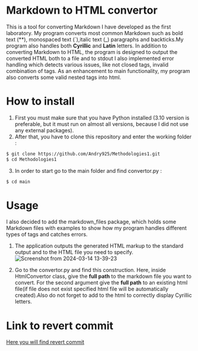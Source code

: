 # Markdown to HTML convertor

This is a tool for converting Markdown I have developed as the first laboratory. My program converts most common 
Markdown such as  bold text (**), monospaced text (`),italic text (_) paragraphs and backticks.My program also handles both
**Cyrillic** and **Latin** letters.
In addition to converting Markdown to HTML, 
the program is designed to output the converted HTML both to a file and to stdout
I also implemented error handling which detects various issues, like not closed tags, invalid combination of tags. 
As an enhancement to main functionality, my program also converts some valid nested tags into html.

# How to install

1. First you must make sure that you have Python installed
(3.10 version is preferable, but it must run on almost all versions, because I did not use any external packages).
2. After that, you have to clone this repository and enter the working folder :
```bash
$ git clone https://github.com/Andry925/Methodologies1.git
$ cd Methodologies1
```
3. In order to start go to the main folder and find convertor.py :
```bash
$ cd main
```

# Usage 
I also decided to add the markdown_files package, which holds some Markdown files with examples to show how my program 
handles different types of tags and catches errors.
1. The application outputs the generated HTML markup to the standard output and to the HTML file you need to specify.
![Screenshot from 2024-03-14 13-39-23](https://github.com/Andry925/Methodologies1/assets/114020399/e94ca478-0c38-497c-88ef-ca55d97b8707)

2. Go to the convertor.py and find this construction. Here, inside HtmlConvertor class, give the **full path** to the 
markdown file you want to convert. For the second argument give the **full path** to an existing html file(if file does
not exist specified html file will be automatically created).Also do not forget to add **<meta charset="utf-8">** to the 
html to correctly display Cyrillic letters.

# Link to revert commit

[Here you will find revert commit](https://github.com/Andry925/Methodologies1/commit/3b6a3e5ba5f09c37cfcc954f8a60d81ae7183de3)
